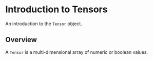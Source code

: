 # Introduction to Tensors

An introduction to the ``Tensor`` object.

## Overview

A ``Tensor`` is a multi-dimensional array of numeric or boolean values.
